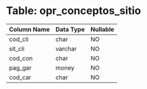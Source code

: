 # Table: opr_conceptos_sitio

| Column Name | Data Type | Nullable |
|-------------|-----------|----------|
| cod_cli | char | NO |
| sit_cli | varchar | NO |
| cod_con | char | NO |
| pag_gar | money | NO |
| cod_car | char | NO |
